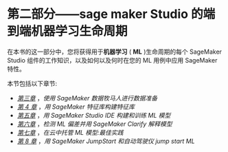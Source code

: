 

# 第二部分——sage maker Studio 的端到端机器学习生命周期

在本书的这一部分中，您将获得用于**机器学习** ( **ML** )生命周期的每个 SageMaker Studio 组件的工作知识，以及如何以及何时在您的 ML 用例中应用 SageMaker 特性。

本节包括以下章节:

*   [*第三章*](B17447_03_ePub_RK.xhtml#_idTextAnchor043) ，*使用 SageMaker 数据牧马人进行数据准备*
*   [*第 4 章*](B17447_04_ePub_RK.xhtml#_idTextAnchor063) ，*用 SageMaker 特征库构建特征库*
*   [*第五章*](B17447_05_ePub_RK.xhtml#_idTextAnchor077) ，*用 SageMaker Studio IDE 构建和训练 ML 模型*
*   [*第六章*](B17447_06_ePub_RK.xhtml#_idTextAnchor090) ，*检测 ML 偏差并用 SageMaker Clarify 解释模型*
*   [*第七章*](B17447_07_ePub_RK.xhtml#_idTextAnchor099) ，*在云中托管 ML 模型:最佳实践*
*   [*第 8 章*](B17447_08_ePub_RK.xhtml#_idTextAnchor108) ，*用 SageMaker JumpStart 和自动驾驶仪 jump start ML*